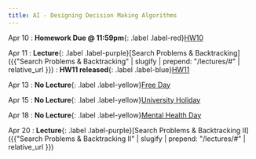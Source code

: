 ```yaml
---
title: AI - Designing Decision Making Algorithms
---
```


Apr 10
: **Homework Due @ 11:59pm**{: .label .label-red}[HW10](#)

Apr 11
: **Lecture**{: .label .label-purple}[Search Problems & Backtracking]({{"Search Problems & Backtracking" | slugify | prepend: "/lectures/#" | relative_url }})
: **HW11 released**{: .label .label-blue}[HW11](#)

Apr 13
: **No Lecture**{: .label .label-yellow}[Free Day](#)

Apr 15
: **No Lecture**{: .label .label-yellow}[University Holiday](#)

Apr 18
: **No Lecture**{: .label .label-yellow}[Mental Health Day](#)

Apr 20
: **Lecture**{: .label .label-purple}[Search Problems & Backtracking II]({{"Search Problems & Backtracking II" | slugify | prepend: "/lectures/#" | relative_url }})
